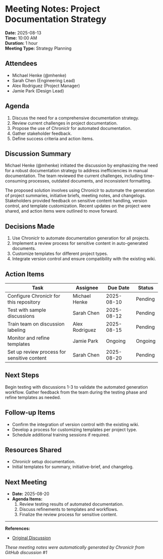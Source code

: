 # Meeting Notes: Project Documentation Strategy

**Date:** 2025-08-13  
**Time:** 10:00 AM  
**Duration:** 1 hour  
**Meeting Type:** Strategy Planning

## Attendees

- Michael Henke (@mhenke)  
- Sarah Chen (Engineering Lead)  
- Alex Rodriguez (Project Manager)  
- Jamie Park (Design Lead)

## Agenda

1. Discuss the need for a comprehensive documentation strategy.  
2. Review current challenges in project documentation.  
3. Propose the use of Chroniclr for automated documentation.  
4. Gather stakeholder feedback.  
5. Define success criteria and action items.  

## Discussion Summary

Michael Henke (@mhenke) initiated the discussion by emphasizing the need for a robust documentation strategy to address inefficiencies in manual documentation. The team reviewed the current challenges, including time-consuming processes, outdated documents, and inconsistent formatting. 

The proposed solution involves using Chroniclr to automate the generation of project summaries, initiative briefs, meeting notes, and changelogs. Stakeholders provided feedback on sensitive content handling, version control, and template customization. Recent updates on the project were shared, and action items were outlined to move forward.

## Decisions Made

1. Use Chroniclr to automate documentation generation for all projects.  
2. Implement a review process for sensitive content in auto-generated documents.  
3. Customize templates for different project types.  
4. Integrate version control and ensure compatibility with the existing wiki.  

## Action Items

| Task                                   | Assignee       | Due Date   | Status   |
|----------------------------------------|----------------|------------|----------|
| Configure Chroniclr for this repository | Michael Henke  | 2025-08-10 | Pending  |
| Test with sample discussions            | Sarah Chen     | 2025-08-12 | Pending  |
| Train team on discussion labeling       | Alex Rodriguez | 2025-08-15 | Pending  |
| Monitor and refine templates            | Jamie Park     | Ongoing    | Ongoing  |
| Set up review process for sensitive content | Sarah Chen | 2025-08-20 | Pending  |

## Next Steps

Begin testing with discussions 1-3 to validate the automated generation workflow. Gather feedback from the team during the testing phase and refine templates as needed.

## Follow-up Items

- Confirm the integration of version control with the existing wiki.  
- Develop a process for customizing templates per project type.  
- Schedule additional training sessions if required.  

## Resources Shared

- Chroniclr setup documentation.  
- Initial templates for summary, initiative-brief, and changelog.  

## Next Meeting

- **Date:** 2025-08-20  
- **Agenda Items:**  
  1. Review testing results of automated documentation.  
  2. Discuss refinements to templates and workflows.  
  3. Finalize the review process for sensitive content.  

---

**References:**

- [Original Discussion](https://github.com/discussions/1)

_These meeting notes were automatically generated by Chroniclr from GitHub discussion #1_